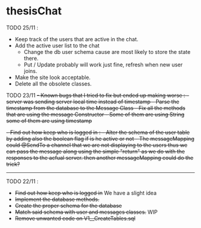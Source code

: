 # thesisChat



TODO 25/11 : 

- Keep track of the users that are active in the chat.
- Add the active user list to the chat
    - Change the db user schema cause are most likely to store the state there.
    - Put / Update probably will work just fine, refresh when new user joins. 
- Make the site look acceptable. 
- Delete all the obsolete classes.

TODO 23/11
~~- Known bugs that I tried to fix but ended up making worse : 
    - server was sending server local time instead of timestamp
    - Parse the timestamp from the database to the Message Class
    - Fix all the methods that are using the message Constructor
    - Some of them are using String some of them are using timestamp~~
    
~~- Find out how keep who is logged in : 
    - Alter the schema of the user table by adding also the boolean flag if is he active or not
    - The messageMapping could @SendTo a channel that we are not displaying to the users
    thus we can pass the message along using the simple "return" as we do with the responses to the acfual server.
    then another messageMapping could do the trick?~~
    
    
---
TODO 22/11 : 

- ~~Find out how keep who is logged in~~ We have a slight idea
- ~~Implement the database methods.~~ 
- ~~Create the proper schema for the database~~
- ~~Match said schema with user and messages classes.~~ WIP
- ~~Remove unwanted code on V1__CreateTables.sql~~


